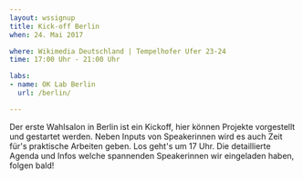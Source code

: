 ```yaml
---
layout: wssignup
title: Kick-off Berlin
when: 24. Mai 2017

where: Wikimedia Deutschland | Tempelhofer Ufer 23-24
time: 17:00 Uhr - 21:00 Uhr 

labs:
- name: OK Lab Berlin
  url: /berlin/

---
```


Der erste Wahlsalon in Berlin ist ein Kickoff, hier können Projekte vorgestellt und gestartet werden. Neben Inputs von Speakerinnen wird es auch Zeit für's praktische Arbeiten geben. Los geht's um 17 Uhr. Die detaillierte Agenda und Infos welche spannenden Speakerinnen wir eingeladen haben, folgen bald!